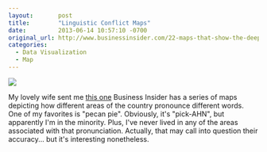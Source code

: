 ```yaml
---
layout:       post
title:        "Linguistic Conflict Maps"
date:         2013-06-14 10:57:10 -0700
original_url: http://www.businessinsider.com/22-maps-that-show-the-deepest-linguistic-conflicts-in-america-2013-6?op=1
categories:
  - Data Visualization
  - Map
---
```


  ![](/attachments/2fa1fb547e5eb6b3962340754755fd30/image.png) 

 My lovely wife sent me  [this one](http://www.businessinsider.com/22-maps-that-show-the-deepest-linguistic-conflicts-in-america-2013-6?op=1)   Business Insider has a series of maps depicting how different areas of the country pronounce different words. One of my favorites is "pecan pie". Obviously, it's "pick-AHN", but apparently I'm in the minority. Plus, I've never lived in any of the areas associated with that pronunciation. Actually, that may call into question their accuracy... but it's interesting nonetheless.

